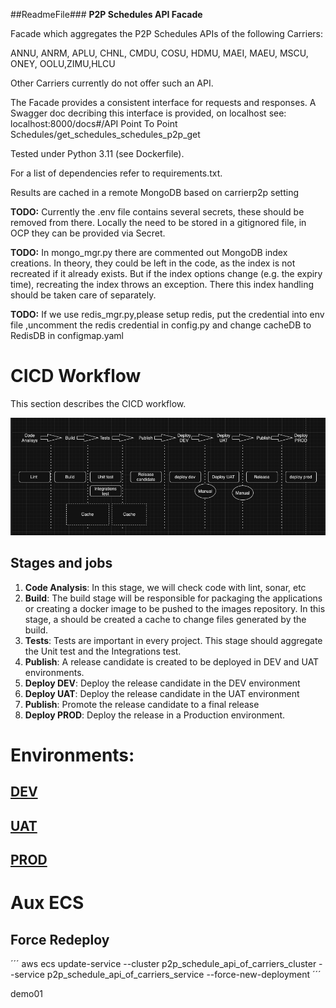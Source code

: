 ##ReadmeFile###
**P2P Schedules API Facade**

Facade which aggregates the P2P Schedules APIs of the following Carriers:

ANNU, ANRM, APLU, CHNL, CMDU, COSU, HDMU, MAEI, MAEU, MSCU, ONEY, OOLU,ZIMU,HLCU

Other Carriers currently do not offer such an API.

The Facade provides a consistent interface for requests and responses. A Swagger doc decribing this interface is provided, on localhost see: localhost:8000/docs#/API Point To Point Schedules/get_schedules_schedules_p2p_get

Tested under Python 3.11 (see Dockerfile).

For a list of dependencies refer to requirements.txt.

Results are cached in a remote MongoDB based on carrierp2p setting

**TODO:** Currently the .env file contains several secrets, these should be removed from there. Locally the need to be stored in a gitignored file, in OCP they can be provided via Secret.

**TODO:** In mongo_mgr.py there are commented out MongoDB index creations. In theory, they could be left in the code, as the index is not recreated if it already exists. But if the index options change (e.g. the expiry time), recreating the index throws an exception. There this index handling should be taken care of separately.

**TODO:** If we use redis_mgr.py,please setup redis, put the credential into env file ,uncomment the redis credential in config.py and change cacheDB to RedisDB in configmap.yaml


# CICD Workflow
This section describes the CICD workflow.

![alt text](cicd-workflow.png)

## Stages and jobs

1. **Code Analysis**: In this stage, we will check code with lint, sonar, etc
2. **Build**: The build stage will be responsible for packaging the applications or creating a docker image to be pushed to the images repository. In this stage, a should be created a cache to change files generated by the build.
3. **Tests**: Tests are important in every project. This stage should aggregate the Unit test and the Integrations test. 
5. **Publish**: A release candidate is created to be deployed in DEV and UAT environments.
6. **Deploy DEV**: Deploy the release candidate in the DEV environment
7. **Deploy UAT**: Deploy the release candidate in the UAT environment
8. **Publish**: Promote the release candidate to a final release
9. **Deploy PROD**: Deploy the release in a Production environment.



# Environments:
## [DEV](http://internal-p2papicarriers-alb-670514342.eu-central-1.elb.amazonaws.com/)
## [UAT](http://internal-p2papicarriers-alb-1729903004.eu-central-1.elb.amazonaws.com/)
## [PROD]()

# Aux ECS
## Force Redeploy
´´´
aws ecs update-service --cluster p2p_schedule_api_of_carriers_cluster --service p2p_schedule_api_of_carriers_service --force-new-deployment
´´´


demo01
